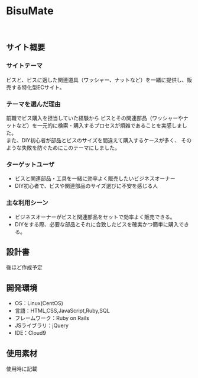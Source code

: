 # BisuMate
​
## サイト概要
### サイトテーマ
ビスと、ビスに適した関連道具（ワッシャー、ナットなど）を一緒に提供し、販売する特化型ECサイト。
​
### テーマを選んだ理由
前職でビス購入を担当していた経験から
ビスとその関連部品（ワッシャーやナットなど）を一元的に検索・購入するプロセスが煩雑であることを実感しました。  
また、DIY初心者が部品とビスのサイズを間違えて購入するケースが多く、
そのような失敗を防ぐためにこのテーマにしました。
​
### ターゲットユーザ
- ビスと関連部品・工具を一緒に効率よく販売したいビジネスオーナー
- DIY初心者で、ビスや関連部品のサイズ選びに不安を感じる人
​
### 主な利用シーン
- ビジネスオーナーがビスと関連部品をセットで効率よく販売できる。
- DIYをする際、必要な部品とそれに合致したビスを確実かつ簡単に購入できる。
​
## 設計書
後ほど作成予定
​
## 開発環境
- OS：Linux(CentOS)
- 言語：HTML,CSS,JavaScript,Ruby,SQL
- フレームワーク：Ruby on Rails
- JSライブラリ：jQuery
- IDE：Cloud9
​
## 使用素材
使用時に記載